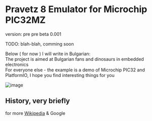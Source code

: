 # Pravetz 8 Emulator for Microchip PIC32MZ
version: pre pre beta 0.001

TODO: blah-blah, comming soon


Below ( for now ) I will write in Bulgarian:<br>
The project is aimed at Bulgarian fans and dinosaurs in embedded electronics<br>
For everyone else - the example is a demo of Microchip PIC32 and PlatformIO, I hope you find interesting things for you<br>

![image](https://www.pravetz.info/images/pravetz/photo-pravetz-8m-1.jpg)

## History, very briefly
for more [Wikipedia](https://en.wikipedia.org/wiki/Pravetz_computers) & Google
